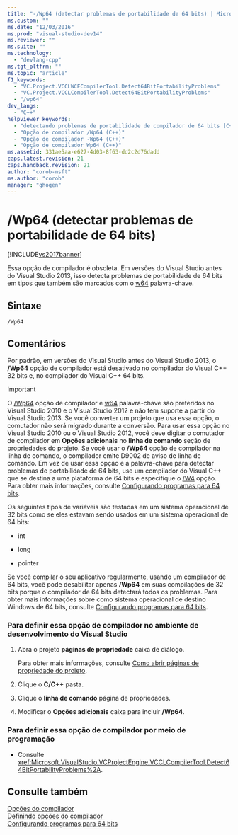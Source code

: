 ```yaml
---
title: "-/Wp64 (detectar problemas de portabilidade de 64 bits) | Microsoft Docs"
ms.custom: ""
ms.date: "12/03/2016"
ms.prod: "visual-studio-dev14"
ms.reviewer: ""
ms.suite: ""
ms.technology: 
  - "devlang-cpp"
ms.tgt_pltfrm: ""
ms.topic: "article"
f1_keywords: 
  - "VC.Project.VCCLWCECompilerTool.Detect64BitPortabilityProblems"
  - "VC.Project.VCCLCompilerTool.Detect64BitPortabilityProblems"
  - "/wp64"
dev_langs: 
  - "C++"
helpviewer_keywords: 
  - "detectando problemas de portabilidade de compilador de 64 bits [C++]"
  - "Opção de compilador /Wp64 (C++)"
  - "Opção de compilador -Wp64 (C++)"
  - "Opção de compilador Wp64 (C++)"
ms.assetid: 331ae5aa-e627-4d03-8f63-dd2c2d76dadd
caps.latest.revision: 21
caps.handback.revision: 21
author: "corob-msft"
ms.author: "corob"
manager: "ghogen"
---
```

# /Wp64 (detectar problemas de portabilidade de 64 bits)
[!INCLUDE[vs2017banner](../../assembler/inline/includes/vs2017banner.md)]

Essa opção de compilador é obsoleta. Em versões do Visual Studio antes do Visual Studio 2013, isso detecta problemas de portabilidade de 64 bits em tipos que também são marcados com o [w64](../../cpp/w64.md) palavra\-chave.  
  
## Sintaxe  
  
```  
/Wp64  
```  
  
## Comentários  
 Por padrão, em versões do Visual Studio antes do Visual Studio 2013, o **\/Wp64** opção de compilador está desativado no compilador do Visual C\+\+ 32 bits e, no compilador do Visual C\+\+ 64 bits.  
  
> [!IMPORTANT]
>  O [\/Wp64](../../build/reference/wp64-detect-64-bit-portability-issues.md) opção de compilador e [w64](../../cpp/w64.md) palavra\-chave são preteridos no Visual Studio 2010 e o Visual Studio 2012 e não tem suporte a partir do Visual Studio 2013. Se você converter um projeto que usa essa opção, o comutador não será migrado durante a conversão. Para usar essa opção no Visual Studio 2010 ou o Visual Studio 2012, você deve digitar o comutador de compilador em **Opções adicionais** no **linha de comando** seção de propriedades do projeto. Se você usar o **\/Wp64** opção de compilador na linha de comando, o compilador emite D9002 de aviso de linha de comando. Em vez de usar essa opção e a palavra\-chave para detectar problemas de portabilidade de 64 bits, use um compilador do Visual C\+\+ que se destina a uma plataforma de 64 bits e especifique o [\/W4](../../build/reference/compiler-option-warning-level.md) opção. Para obter mais informações, consulte [Configurando programas para 64 bits](../../build/configuring-programs-for-64-bit-visual-cpp.md).  
  
 Os seguintes tipos de variáveis são testadas em um sistema operacional de 32 bits como se eles estavam sendo usados em um sistema operacional de 64 bits:  
  
-   int  
  
-   long  
  
-   pointer  
  
 Se você compilar o seu aplicativo regularmente, usando um compilador de 64 bits, você pode desabilitar apenas **\/Wp64** em suas compilações de 32 bits porque o compilador de 64 bits detectará todos os problemas. Para obter mais informações sobre como sistema operacional de destino Windows de 64 bits, consulte [Configurando programas para 64 bits](../../build/configuring-programs-for-64-bit-visual-cpp.md).  
  
### Para definir essa opção de compilador no ambiente de desenvolvimento do Visual Studio  
  
1.  Abra o projeto **páginas de propriedade** caixa de diálogo.  
  
     Para obter mais informações, consulte [Como abrir páginas de propriedade do projeto](../../misc/how-to-open-project-property-pages.md).  
  
2.  Clique o **C\/C\+\+** pasta.  
  
3.  Clique o **linha de comando** página de propriedades.  
  
4.  Modificar o **Opções adicionais** caixa para incluir **\/Wp64**.  
  
### Para definir essa opção de compilador por meio de programação  
  
-   Consulte <xref:Microsoft.VisualStudio.VCProjectEngine.VCCLCompilerTool.Detect64BitPortabilityProblems%2A>.  
  
## Consulte também  
 [Opções do compilador](../../build/reference/compiler-options.md)   
 [Definindo opções do compilador](../Topic/Setting%20Compiler%20Options.md)   
 [Configurando programas para 64 bits](../../build/configuring-programs-for-64-bit-visual-cpp.md)